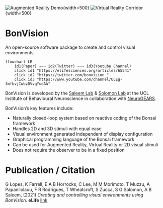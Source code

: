 ![Augmented Reality Demo](~/images/DemoAR_V3.webp){width=500} ![Virtual Reality Corridor](~/images/VR_trim2.webp){width=500} 

# BonVision
An open-source software package to create and control visual environments.

```mermaid
flowchart LR
    id1(Paper) ~~~ id2(Twitter) ~~~ id3(Youtube Channel)
    click id1 "https://elifesciences.org/articles/65541"
    click id2 "https://twitter.com/bonvision_"
    click id3 "https://www.youtube.com/channel/UCEg-3mfbvjIwbzDVvqYudAA"
```   

BonVision is developed by the [Saleem Lab](https://www.saleemlab.com/) & [Solomon Lab](https://solomonlab.info/) at the UCL Institute of Behavioural Neuroscience in collaboration with [NeuroGEARS](https://neurogears.org/).

BonVision’s key features include:

- Naturally closed-loop system based on reactive coding of the Bonsai framework
- Handles 2D and 3D stimuli with equal ease
- Visual environment generated independent of display configuration
- Graphical programming language of the Bonsai framework
- Can be used for Augmented Reality, Virtual Reality or 2D visual stimuli
- Does not require the observer to be in a fixed position

# Publication / Citation

G Lopes, K Farrell, E A B Horrocks, C Lee, M M Morimoto, T Muzzu, A Papanilolaou, F R Rodrigues, T Wheatcroft, S Zucca, S G Solomon, A B Saleem, (2021) _Creating and controlling visual environments using BonVision._ __eLife__ [link](https://elifesciences.org/articles/65541)


<!-- # Demos
## Augmented Reality
![Augmented Reality Demo](~/images/DemoAR_V3.webp){width=500} 

An example where we render a 3D object and a dynamic 2D stimulus simultaneously

## Virtual Reality Corridor
![Virtual Reality Corridor](~/images/VR_trim2.webp){width=500} 

## Human psychophysics - 2AFC
![Human psychophysics - 2AFC](~/images/2AFC.webp){width=500} 

# Building a workflow
![Human psychophysics - 2AFC](~/images/basic.webp){width=500} 

Creating a stimulus is as simple as shown in this animation, where stimuli can be designed by using various nodes in the program. 
The details of how to build stimuli are described in the section ‘Getting Started’.
 -->
